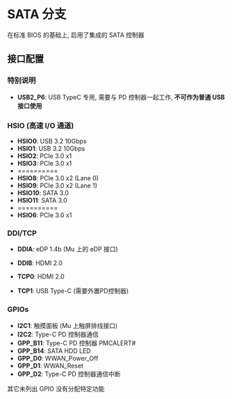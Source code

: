 # SATA 分支

在标准 BIOS 的基础上, 启用了集成的 SATA 控制器

## 接口配置

### 特别说明

- **USB2_P6**: USB TypeC 专用, 需要与 PD 控制器一起工作, **不可作为普通 USB 接口使用**

### HSIO (高速 I/O 通道)

- **HSIO0**: USB 3.2 10Gbps
- **HSIO1**: USB 3.2 10Gbps
- **HSIO2**: PCIe 3.0 x1
- **HSIO3**: PCIe 3.0 x1
- ==========
- **HSIO8**: PCIe 3.0 x2 (Lane 0)
- **HSIO9**: PCIe 3.0 x2 (Lane 1)
- **HSIO10**: SATA 3.0
- **HSIO11**: SATA 3.0
- ==========
- **HSIO6**: PCIe 3.0 x1

### DDI/TCP

- **DDIA**: eDP 1.4b (Mu 上的 eDP 接口)

- **DDIB**: HDMI 2.0

- **TCP0**: HDMI 2.0

- **TCP1**: USB Type-C (需要外置PD控制器)

### GPIOs

- **I2C1**: 触摸面板 (Mu 上触屏排线接口)
- **I2C2**: Type-C PD 控制器通信
- **GPP_B11**: Type-C PD 控制器 PMCALERT\#
- **GPP_B14**: SATA HDD LED
- **GPP_D0**: WWAN_Power_Off
- **GPP_D1**: WWAN_Reset
- **GPP_D2**: Type-C PD 控制器通信中断

其它未列出 GPIO 没有分配特定功能